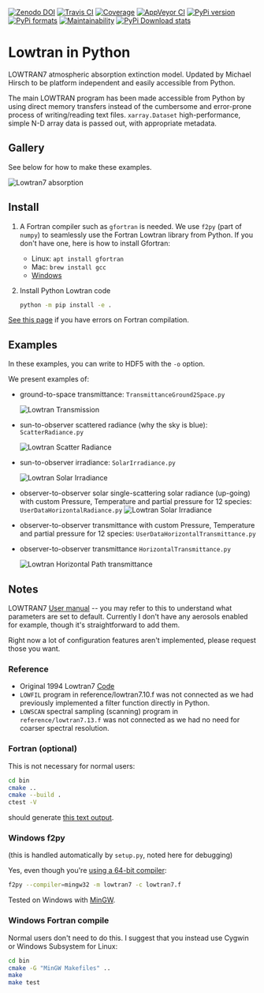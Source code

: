 [![Zenodo DOI](https://zenodo.org/badge/DOI/10.5281/zenodo.213475.svg)](https://doi.org/10.5281/zenodo.213475)
[![Travis CI](https://travis-ci.org/scivision/lowtran.svg?branch=master)](https://travis-ci.org/scivision/lowtran)
[![Coverage](https://coveralls.io/repos/github/scivision/lowtran/badge.svg?branch=master)](https://coveralls.io/github/scivision/lowtran?branch=master)
[![AppVeyor CI](https://ci.appveyor.com/api/projects/status/85epbcxvbgxnkp62?svg=true)](https://ci.appveyor.com/project/scivision/lowtran)
[![PyPi version](https://img.shields.io/pypi/pyversions/lowtran.svg)](https://pypi.python.org/pypi/lowtran)
[![PyPi formats](https://img.shields.io/pypi/format/lowtran.svg)](https://pypi.python.org/pypi/lowtran)
[![Maintainability](https://api.codeclimate.com/v1/badges/fb6bf9d0351130bba583/maintainability)](https://codeclimate.com/github/scivision/lowtran/maintainability)
[![PyPi Download stats](http://pepy.tech/badge/lowtran)](http://pepy.tech/project/lowtran)

# Lowtran in Python

LOWTRAN7 atmospheric absorption extinction model. 
Updated by Michael Hirsch to be platform independent and easily accessible from Python.

The main LOWTRAN program has been made accessible from Python by using direct memory transfers instead of the cumbersome and error-prone process of writing/reading text files.
`xarray.Dataset` high-performance, simple N-D array data is passed out, with appropriate metadata.


## Gallery

See below for how to make these examples.

![Lowtran7 absorption](gfx/lowtran.png)

## Install

1. A Fortran compiler such as `gfortran` is needed. 
   We use `f2py` (part of `numpy`) to seamlessly use the Fortran Lowtran library from Python.
   If you don't have one, here is how to install Gfortran:
   
   * Linux: `apt install gfortran`
   * Mac: `brew install gcc`
   * [Windows](https://www.scivision.co/windows-gcc-gfortran-cmake-make-install/)
2. Install Python Lowtran code
   ```sh
   python -m pip install -e .
   ```

[See this page](https://www.scivision.co/f2py-running-fortran-code-in-python-on-windows)
if you have errors on Fortran compilation.

## Examples

In these examples, you can write to HDF5 with the `-o` option. 

We present examples of:

* ground-to-space transmittance: `TransmittanceGround2Space.py`

  ![Lowtran Transmission](doc/txgnd2space.png)
* sun-to-observer scattered radiance (why the sky is blue): `ScatterRadiance.py`

  ![Lowtran Scatter Radiance](gfx/whyskyisblue.png)
* sun-to-observer irradiance: `SolarIrradiance.py`

  ![Lowtran Solar Irradiance](gfx/irradiance.png)
* observer-to-observer solar single-scattering solar radiance (up-going) with custom Pressure, Temperature and partial pressure for 12 species: `UserDataHorizontalRadiance.py`
  ![Lowtran Solar Irradiance](gfx/thermalradiance.png)
* observer-to-observer transmittance with custom Pressure, Temperature and partial pressure for 12 species:  `UserDataHorizontalTransmittance.py`
* observer-to-observer transmittance `HorizontalTransmittance.py`

  ![Lowtran Horizontal Path transmittance](gfx/horizcompare.png)


## Notes

LOWTRAN7 [User manual](http://www.dtic.mil/dtic/tr/fulltext/u2/a206773.pdf) -- you may refer to this to understand what parameters are set to default.
Currently I don't have any aerosols enabled for example, though it's straightforward to add them.

Right now a lot of configuration features aren't implemented, please request those you want.

### Reference

* Original 1994 Lowtran7 [Code](http://www1.ncdc.noaa.gov/pub/data/software/lowtran/)
* `LOWFIL` program in reference/lowtran7.10.f was not connected as we had previously implemented a filter function directly in  Python.
* `LOWSCAN` spectral sampling (scanning) program in `reference/lowtran7.13.f` was not connected as we had no need for coarser spectral resolution.

### Fortran (optional)

This is not necessary for normal users:
```sh
cd bin
cmake ..
cmake --build .
ctest -V
```

should generate 
[this text output](https://gist.github.com/drhirsch/89ef2060d8f15b0a60914d13a61e33ab).

### Windows f2py

(this is handled automatically by `setup.py`, noted here for debugging)

Yes, even though you're 
[using a 64-bit compiler](https://scivision.co/f2py-running-fortran-code-in-python-on-windows/):
```sh
f2py --compiler=mingw32 -m lowtran7 -c lowtran7.f
```

Tested on Windows with
[MinGW](https://sourceforge.net/projects/mingw-w64/).

### Windows Fortran compile

Normal users don't need to do this. 
I suggest that you instead use Cygwin or Windows Subsystem for Linux:
```sh
cd bin
cmake -G "MinGW Makefiles" ..
make
make test
```
